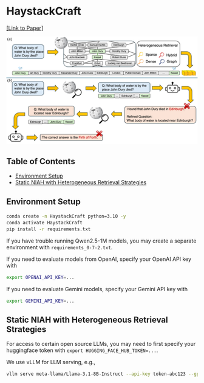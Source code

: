 # HaystackCraft

[[Link to Paper]](./paper.pdf)

![fig](theme_figure.png)

## Table of Contents

- [Environment Setup](#environment-setup)
- [Static NIAH with Heterogeneous Retrieval Strategies](#static-niah-with-heterogeneous-retrieval-strategies)

## Environment Setup

```bash
conda create -n HaystackCraft python=3.10 -y
conda activate HaystackCraft
pip install -r requirements.txt
```

If you have trouble running Qwen2.5-1M models, you may create a separate environment with `requirements_0-7-2.txt`.

If you need to evaluate models from OpenAI, specify your OpenAI API key with

```bash
export OPENAI_API_KEY=...
```

If you need to evaluate Gemini models, specify your Gemini API key with

```bash
export GEMINI_API_KEY=...
```

## Static NIAH with Heterogeneous Retrieval Strategies

For access to certain open source LLMs, you may need to first specify your huggingface token with `export HUGGING_FACE_HUB_TOKEN=...`.

We use vLLM for LLM serving, e.g.,

```bash
vllm serve meta-llama/Llama-3.1-8B-Instruct --api-key token-abc123 --gpu-memory-utilization 0.95 --trust-remote-code --port 8000
```